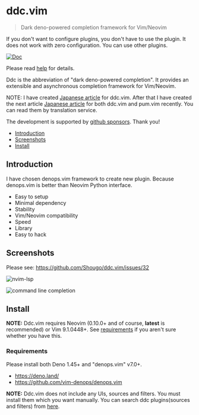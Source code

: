 # ddc.vim

> Dark deno-powered completion framework for Vim/Neovim

If you don't want to configure plugins, you don't have to use the plugin. It
does not work with zero configuration. You can use other plugins.

[![Doc](https://img.shields.io/badge/doc-%3Ah%20ddc-orange.svg)](doc/ddc.txt)

Please read [help](doc/ddc.txt) for details.

Ddc is the abbreviation of "dark deno-powered completion". It provides an
extensible and asynchronous completion framework for Vim/Neovim.

NOTE: I have created [Japanese
article](https://zenn.dev/shougo/articles/ddc-vim-beta) for ddc.vim. After that
I have created the next article [Japanese
article](https://zenn.dev/shougo/articles/ddc-vim-pum-vim) for both ddc.vim and
pum.vim recently. You can read them by translation service.

The development is supported by [github
sponsors](https://github.com/sponsors/Shougo/). Thank you!

<!-- vim-markdown-toc GFM -->

- [Introduction](#introduction)
- [Screenshots](#screenshots)
- [Install](#install)

<!-- vim-markdown-toc -->

## Introduction

I have chosen denops.vim framework to create new plugin. Because denops.vim is
better than Neovim Python interface.

- Easy to setup
- Minimal dependency
- Stability
- Vim/Neovim compatibility
- Speed
- Library
- Easy to hack

## Screenshots

Please see: https://github.com/Shougo/ddc.vim/issues/32

![nvim-lsp](https://user-images.githubusercontent.com/41495/129931010-258d3917-7379-4b40-b3cc-2313c9fbe600.png)

![command line
completion](https://user-images.githubusercontent.com/41495/135711007-8c24c606-2c5d-41f5-a445-dce0127aa97a.png)

## Install

**NOTE:** Ddc.vim requires Neovim (0.10.0+ and of course, **latest** is
recommended) or Vim 9.1.0448+. See [requirements](#requirements) if you aren't
sure whether you have this.

### Requirements

Please install both Deno 1.45+ and "denops.vim" v7.0+.

- <https://deno.land/>
- <https://github.com/vim-denops/denops.vim>

**NOTE:** Ddc.vim does not include any UIs, sources and filters. You must
install them which you want manually. You can search ddc plugins(sources and
filters) from [here](https://github.com/topics/ddc-vim).
